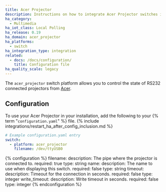 ```yaml
---
title: Acer Projector
description: Instructions on how to integrate Acer Projector switches into Home Assistant.
ha_category:
  - Multimedia
ha_iot_class: Local Polling
ha_release: 0.19
ha_domain: acer_projector
ha_platforms:
  - switch
ha_integration_type: integration
related:
  - docs: /docs/configuration/
    title: Configuration file
ha_quality_scale: legacy
---
```


The `acer_projector` switch platform allows you to control the state of RS232 connected projectors from [Acer](https://www.acer.com/).

## Configuration

To use your Acer Projector in your installation, add the following to your {% term "`configuration.yaml`" %} file.
{% include integrations/restart_ha_after_config_inclusion.md %}

```yaml
# Example configuration.yaml entry
switch:
  - platform: acer_projector
    filename: /dev/ttyUSB0
```

{% configuration %}
filename:
  description: The pipe where the projector is connected to.
  required: true
  type: string
name:
  description: The name to use when displaying this switch.
  required: false
  type: string
timeout:
  description: Timeout for the connection in seconds.
  required: false
  type: integer
write_timeout:
  description: Write timeout in seconds.
  required: false
  type: integer
{% endconfiguration %}

